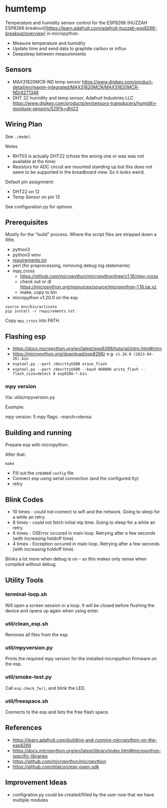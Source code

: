 
# humtemp

Temperature and humidity sensor control for the ESP8266 (HUZZAH ESP8266 breakout)[https://learn.adafruit.com/adafruit-huzzah-esp8266-breakout/overview] in micropython.

 - Measure temperature and humidity
 - Update time and send data to graphite carbon or influx
 - Deepsleep between measurements

## Sensors

 - MAX31820MCR-ND temp sensor https://www.digikey.com/product-detail/en/maxim-integrated/MAX31820MCR/MAX31820MCR-ND/4271348
 - DHT 22 humidity and temp sensor, Adafruit Industries LLC https://www.digikey.com/products/en/sensors-transducers/humidity-moisture-sensors/529?k=dht22

## Wiring Plan

See `./model`.

Notes

 - RHT03 is actually DHT22 (chose the wrong one or was was not available at the
   time)
 - Resistors for ADC circuit are mounted standing up but this does not seem to
   be supported in the breadboard view. So it looks weird.

Default pin assignment:

 - DHT22 on 12
 - Temp Sensor on pin 13

See configuration.py for options.

## Prerequisites

Mostly for the "build" process. Where the script files are stripped down a little.

 - python3
 - python3 venv
 - [requirements.txt](./requirements.txt)
 - perl (for preprocessing, removing debug log statements)
 - mpy_cross
   - https://github.com/micropython/micropython/tree/v1.16/mpy-cross
   - check out or dl https://micropython.org/resources/source/micropython-1.16.tar.xz
   - make, copy to bin
 - micropython v1.20.0 on the esp 

```
source env/bin/activate
pip install -r requirements.txt
```

Copy `mpy_cross` into PATH.

## Flashing esp

 - https://docs.micropython.org/en/latest/esp8266/tutorial/intro.html#intro
 - https://micropython.org/download/esp8266/ e.g. `v1.20.0 (2023-04-26).bin`
 - `esptool.py --port /dev/ttyUSB0 erase_flash`
 - `esptool.py --port /dev/ttyUSB0 --baud 460800 write_flash --flash_size=detect 0 esp8266-*.bin`

### mpy version

Via: utils/mpyversion.py

Example:

  mpy version: 5
  mpy flags: -march=xtensa

## Building and running

Prepare esp with micropython.

After that:

```
make
```

 - Fill out the created `config` file
 - Connect esp using serial connection (and the configured tty)
 - retry

## Blink Codes

 - 10 times - could not connect to wifi and the network. Going to sleep for a while an retry.
 - 8 times - could not fetch initial ntp time. Going to sleep for a while an retry.
 - 6 times - OSError occured in main loop. Retrying after a few seconds (with increasing holdoff time).
 - 4 times - Exception occured in main loop. Retrying after a few seconds (with increasing holdoff time).

Blinks a lot more when debug is on - so this makes only sense when compiled
without debug.

## Utility Tools

### terminal-loop.sh

Will open a screen session in a loop. It will be closed before flushing
the device and opens up again when using enter.

### util/clean_esp.sh

Removes all files from the esp. 

### util/mpyversion.py

Prints the required mpy version for the installed micropython firmware on the
esp.

### util/smoke-test.py

Call `esp.check_fw()`, and blink the LED.

### util/freespace.sh

Connects to the esp and lists the free flash space.

## References

 - https://learn.adafruit.com/building-and-running-micropython-on-the-esp8266
 - https://docs.micropython.org/en/latest/library/index.html#micropython-specific-libraries
 - https://github.com/micropython/micropython
 - https://github.com/pfalcon/esp-open-sdk

## Improvement Ideas

 - configration.py could be created/filled by the user now that we have multiple modules

